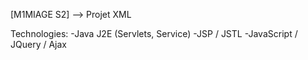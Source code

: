 [M1MIAGE S2] --> Projet XML


Technologies:
  -Java J2E (Servlets, Service)
  -JSP / JSTL
  -JavaScript / JQuery / Ajax
